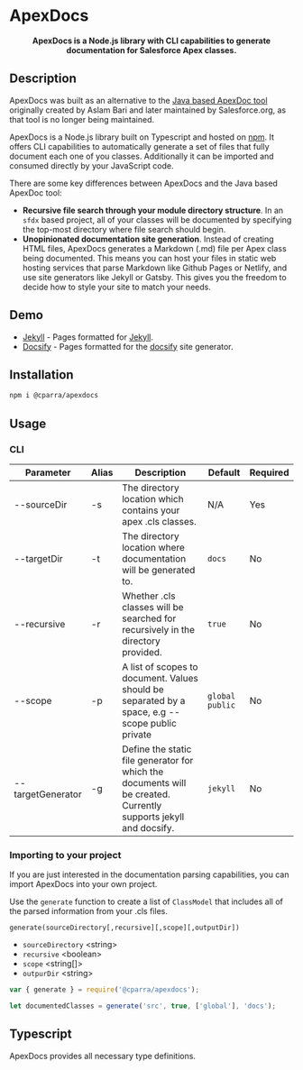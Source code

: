 # ApexDocs

<p align="center">
  <b >ApexDocs is a Node.js library with CLI capabilities to generate documentation for Salesforce Apex classes.</b>
</p>

## Description

ApexDocs was built as an alternative to the [Java based ApexDoc tool](https://github.com/SalesforceFoundation/ApexDoc) originally created by Aslam Bari and later maintained by Salesforce.org, as that tool is no longer being maintained.

ApexDocs is a Node.js library built on Typescript and hosted on [npm](https://www.npmjs.com/package/@cparra/apexdocs). It offers CLI capabilities to automatically generate a set of files that fully document each one of you classes. Additionally it can be imported and consumed directly by your JavaScript code.

There are some key differences between ApexDocs and the Java based ApexDoc tool:

- **Recursive file search through your module directory structure**. In an `sfdx` based project, all of your classes will be documented by specifying the top-most directory where file search should begin.
- **Unopinionated documentation site generation**. Instead of creating HTML files, ApexDocs generates a Markdown (.md) file per Apex class being documented. This means you can host your files in static web hosting services that parse Markdown like Github Pages or Netlify, and use site generators like Jekyll or Gatsby. This gives you the freedom to decide how to style your site to match your needs.

## Demo

- [Jekyll](https://cesarparra.github.io/apexdocs/) - Pages formatted for [Jekyll](https://jekyllrb.com/).
- [Docsify](https://cesarparra.github.io/apexdocs-docsify-example/) - Pages formatted for the [docsify](https://docsify.js.org/) site generator.

## Installation

```bash
npm i @cparra/apexdocs
```

## Usage

### CLI

| Parameter         | Alias | Description                                                                                                      | Default         | Required |
| ----------------- | ----- | ---------------------------------------------------------------------------------------------------------------- | --------------- | -------- |
| --sourceDir       | -s    | The directory location which contains your apex .cls classes.                                                    | N/A             | Yes      |
| --targetDir       | -t    | The directory location where documentation will be generated to.                                                 | `docs`          | No       |
| --recursive       | -r    | Whether .cls classes will be searched for recursively in the directory provided.                                 | `true`          | No       |
| --scope           | -p    | A list of scopes to document. Values should be separated by a space, e.g --scope public private                  | `global public` | No       |
| --targetGenerator | -g    | Define the static file generator for which the documents will be created. Currently supports jekyll and docsify. | `jekyll`        | No       |

### Importing to your project

If you are just interested in the documentation parsing capabilities, you can import ApexDocs into your own project.

Use the `generate` function to create a list of `ClassModel` that includes all of the parsed information from your .cls files.

`generate(sourceDirectory[,recursive][,scope][,outputDir])`

- `sourceDirectory` \<string>
- `recursive` \<boolean>
- `scope` \<string[]>
- `outpurDir` \<string>

```javascript
var { generate } = require('@cparra/apexdocs');

let documentedClasses = generate('src', true, ['global'], 'docs');
```

## Typescript

ApexDocs provides all necessary type definitions.
